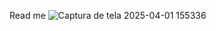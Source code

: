 Read me
![Captura de tela 2025-04-01 155336](https://github.com/user-attachments/assets/56c0a69e-fdd4-4035-ae1c-1b8052798266)
